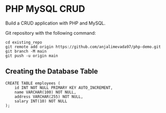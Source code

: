 # PHP MySQL CRUD
Build a CRUD application with PHP and MySQL.

Git repository with the following command:

```
cd existing_repo
git remote add origin https://github.com/anjalimevada97/php-demo.git
git branch -M main
git push -u origin main
```

## Creating the Database Table

```
CREATE TABLE employees (
    id INT NOT NULL PRIMARY KEY AUTO_INCREMENT,
    name VARCHAR(100) NOT NULL,
    address VARCHAR(255) NOT NULL,
    salary INT(10) NOT NULL
);
```
